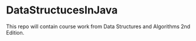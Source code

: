 # DataStructucesInJava

This repo will contain course work from Data Structures and Algorithms 2nd Edition. 
